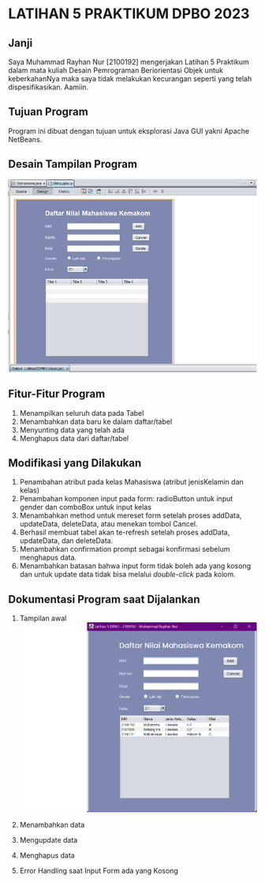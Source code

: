 # LATIHAN 5 PRAKTIKUM DPBO 2023

## Janji
Saya Muhammad Rayhan Nur [2100192] mengerjakan Latihan 5 Praktikum dalam mata kuliah Desain Pemrograman Beriorientasi Objek untuk keberkahanNya maka saya tidak melakukan kecurangan seperti yang telah dispesifikasikan. Aamiin.

## Tujuan Program
Program ini dibuat dengan tujuan untuk eksplorasi Java GUI yakni Apache NetBeans.

## Desain Tampilan Program
![alt text](https://github.com/MRayhanNurUPI/LATIHAN5DPBO2023/blob/main/Screenshot/Desain%20Tampilan.png)

## Fitur-Fitur Program
1) Menampilkan seluruh data pada Tabel
2) Menambahkan data baru ke dalam daftar/tabel
3) Menyunting data yang telah ada
4) Menghapus data dari daftar/tabel 

## Modifikasi yang Dilakukan
1) Penambahan atribut pada kelas Mahasiswa (atribut jenisKelamin dan kelas)
2) Penambahan komponen input pada form: radioButton untuk input gender dan comboBox untuk input kelas
3) Menambahkan method untuk mereset form setelah proses addData, updateData, deleteData, atau menekan tombol Cancel.
4) Berhasil membuat tabel akan te-refresh setelah proses addData, updateData, dan deleteData.
5) Menambahkan confirmation prompt sebagai konfirmasi sebelum menghapus data.
6) Menambahkan batasan bahwa input form tidak boleh ada yang kosong dan untuk update data tidak bisa melalui _double-click_ pada kolom.

## Dokumentasi Program saat Dijalankan
1) Tampilan awal
![alt text](https://github.com/MRayhanNurUPI/LATIHAN5DPBO2023/blob/main/Screenshot/Tampilan%20Awal%20JAR.png)

2) Menambahkan data

3) Mengupdate data

4) Menghapus data

5) Error Handling saat Input Form ada yang Kosong

